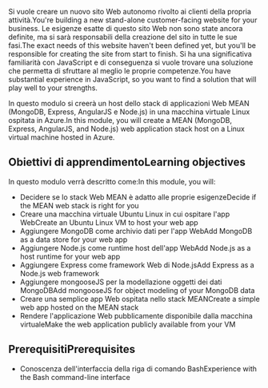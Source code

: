 <span data-ttu-id="d40dd-101">Si vuole creare un nuovo sito Web autonomo rivolto ai clienti della propria attività.</span><span class="sxs-lookup"><span data-stu-id="d40dd-101">You're building a new stand-alone customer-facing website for your business.</span></span> <span data-ttu-id="d40dd-102">Le esigenze esatte di questo sito Web non sono state ancora definite, ma si sarà responsabili della creazione del sito in tutte le sue fasi.</span><span class="sxs-lookup"><span data-stu-id="d40dd-102">The exact needs of this website haven't been defined yet, but you'll be responsible for creating the site from start to finish.</span></span> <span data-ttu-id="d40dd-103">Si ha una significativa familiarità con JavaScript e di conseguenza si vuole trovare una soluzione che permetta di sfruttare al meglio le proprie competenze.</span><span class="sxs-lookup"><span data-stu-id="d40dd-103">You have substantial experience in JavaScript, so you want to find a solution that will play well to your strengths.</span></span>

<span data-ttu-id="d40dd-104">In questo modulo si creerà un host dello stack di applicazioni Web MEAN (MongoDB, Express, AngularJS e Node.js) in una macchina virtuale Linux ospitata in Azure.</span><span class="sxs-lookup"><span data-stu-id="d40dd-104">In this module, you will create a MEAN (MongoDB, Express, AngularJS, and Node.js) web application stack host on a Linux virtual machine hosted in Azure.</span></span>

## <a name="learning-objectives"></a><span data-ttu-id="d40dd-105">Obiettivi di apprendimento</span><span class="sxs-lookup"><span data-stu-id="d40dd-105">Learning objectives</span></span>

<span data-ttu-id="d40dd-106">In questo modulo verrà descritto come:</span><span class="sxs-lookup"><span data-stu-id="d40dd-106">In this module, you will:</span></span>

- <span data-ttu-id="d40dd-107">Decidere se lo stack Web MEAN è adatto alle proprie esigenze</span><span class="sxs-lookup"><span data-stu-id="d40dd-107">Decide if the MEAN web stack is right for you</span></span>
- <span data-ttu-id="d40dd-108">Creare una macchina virtuale Ubuntu Linux in cui ospitare l'app Web</span><span class="sxs-lookup"><span data-stu-id="d40dd-108">Create an Ubuntu Linux VM to host your web app</span></span>
- <span data-ttu-id="d40dd-109">Aggiungere MongoDB come archivio dati per l'app Web</span><span class="sxs-lookup"><span data-stu-id="d40dd-109">Add MongoDB as a data store for your web app</span></span>
- <span data-ttu-id="d40dd-110">Aggiungere Node.js come runtime host dell'app Web</span><span class="sxs-lookup"><span data-stu-id="d40dd-110">Add Node.js as a host runtime for your web app</span></span>
- <span data-ttu-id="d40dd-111">Aggiungere Express come framework Web di Node.js</span><span class="sxs-lookup"><span data-stu-id="d40dd-111">Add Express as a Node.js web framework</span></span>
- <span data-ttu-id="d40dd-112">Aggiungere mongooseJS per la modellazione oggetti dei dati MongoDB</span><span class="sxs-lookup"><span data-stu-id="d40dd-112">Add mongooseJS for object modeling of your MongoDB data</span></span>
- <span data-ttu-id="d40dd-113">Creare una semplice app Web ospitata nello stack MEAN</span><span class="sxs-lookup"><span data-stu-id="d40dd-113">Create a simple web app hosted on the MEAN stack</span></span>
- <span data-ttu-id="d40dd-114">Rendere l'applicazione Web pubblicamente disponibile dalla macchina virtuale</span><span class="sxs-lookup"><span data-stu-id="d40dd-114">Make the web application publicly available from your VM</span></span>

## <a name="prerequisites"></a><span data-ttu-id="d40dd-115">Prerequisiti</span><span class="sxs-lookup"><span data-stu-id="d40dd-115">Prerequisites</span></span>

- <span data-ttu-id="d40dd-116">Conoscenza dell'interfaccia della riga di comando Bash</span><span class="sxs-lookup"><span data-stu-id="d40dd-116">Experience with the Bash command-line interface</span></span>